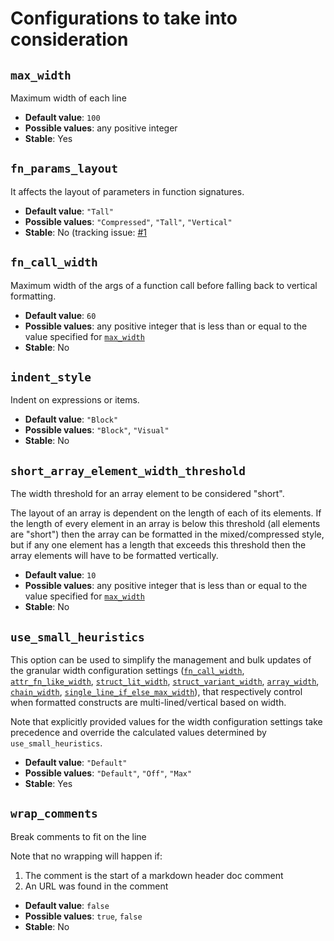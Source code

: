 # Configurations to take into consideration

## `max_width`

Maximum width of each line

- **Default value**: `100`
- **Possible values**: any positive integer
- **Stable**: Yes

## `fn_params_layout`

It affects the layout of parameters in function signatures.

- **Default value**: `"Tall"`
- **Possible values**: `"Compressed"`, `"Tall"`, `"Vertical"`
- **Stable**: No (tracking issue: [#1]()

## `fn_call_width`

Maximum width of the args of a function call before falling back to vertical formatting.

- **Default value**: `60`
- **Possible values**: any positive integer that is less than or equal to the value specified for [`max_width`](#max_width)
- **Stable**: No

## `indent_style`

Indent on expressions or items.

- **Default value**: `"Block"`
- **Possible values**: `"Block"`, `"Visual"`
- **Stable**: No

## `short_array_element_width_threshold`

The width threshold for an array element to be considered "short".

The layout of an array is dependent on the length of each of its elements.
If the length of every element in an array is below this threshold (all elements are "short") then the array can be formatted in the mixed/compressed style, but if any one element has a length that exceeds this threshold then the array elements will have to be formatted vertically.

- **Default value**: `10`
- **Possible values**: any positive integer that is less than or equal to the value specified for [`max_width`](#max_width)
- **Stable**: No

## `use_small_heuristics`

This option can be used to simplify the management and bulk updates of the granular width configuration settings ([`fn_call_width`](#fn_call_width), [`attr_fn_like_width`](#attr_fn_like_width), [`struct_lit_width`](#struct_lit_width), [`struct_variant_width`](#struct_variant_width), [`array_width`](#array_width), [`chain_width`](#chain_width), [`single_line_if_else_max_width`](#single_line_if_else_max_width)), that respectively control when formatted constructs are multi-lined/vertical based on width.

Note that explicitly provided values for the width configuration settings take precedence and override the calculated values determined by `use_small_heuristics`.

- **Default value**: `"Default"`
- **Possible values**: `"Default"`, `"Off"`, `"Max"`
- **Stable**: Yes

## `wrap_comments`

Break comments to fit on the line

Note that no wrapping will happen if:
1. The comment is the start of a markdown header doc comment
2. An URL was found in the comment

- **Default value**: `false`
- **Possible values**: `true`, `false`
- **Stable**: No
